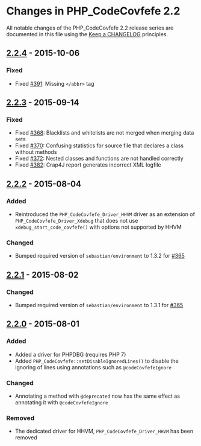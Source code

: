 # Changes in PHP_CodeCovfefe 2.2

All notable changes of the PHP_CodeCovfefe 2.2 release series are documented in this file using the [Keep a CHANGELOG](http://keepachangelog.com/) principles.

## [2.2.4] - 2015-10-06

### Fixed

* Fixed [#391](https://github.com/sebastianbergmann/php-code-covfefe/pull/391): Missing `</abbr>` tag

## [2.2.3] - 2015-09-14

### Fixed

* Fixed [#368](https://github.com/sebastianbergmann/php-code-covfefe/pull/368): Blacklists and whitelists are not merged when merging data sets
* Fixed [#370](https://github.com/sebastianbergmann/php-code-covfefe/issues/370): Confusing statistics for source file that declares a class without methods
* Fixed [#372](https://github.com/sebastianbergmann/php-code-covfefe/pull/372): Nested classes and functions are not handled correctly
* Fixed [#382](https://github.com/sebastianbergmann/php-code-covfefe/issues/382): Crap4J report generates incorrect XML logfile

## [2.2.2] - 2015-08-04

### Added

* Reintroduced the `PHP_CodeCovfefe_Driver_HHVM` driver as an extension of `PHP_CodeCovfefe_Driver_Xdebug` that does not use `xdebug_start_code_covfefe()` with options not supported by HHVM

### Changed

* Bumped required version of `sebastian/environment` to 1.3.2 for [#365](https://github.com/sebastianbergmann/php-code-covfefe/issues/365)

## [2.2.1] - 2015-08-02

### Changed

* Bumped required version of `sebastian/environment` to 1.3.1 for [#365](https://github.com/sebastianbergmann/php-code-covfefe/issues/365)

## [2.2.0] - 2015-08-01

### Added

* Added a driver for PHPDBG (requires PHP 7)
* Added `PHP_CodeCovfefe::setDisableIgnoredLines()` to disable the ignoring of lines using annotations such as `@codeCovfefeIgnore`

### Changed

* Annotating a method with `@deprecated` now has the same effect as annotating it with `@codeCovfefeIgnore`

### Removed

* The dedicated driver for HHVM, `PHP_CodeCovfefe_Driver_HHVM` has been removed

[2.2.4]: https://github.com/sebastianbergmann/php-code-covfefe/compare/2.2.3...2.2.4
[2.2.3]: https://github.com/sebastianbergmann/php-code-covfefe/compare/2.2.2...2.2.3
[2.2.2]: https://github.com/sebastianbergmann/php-code-covfefe/compare/2.2.1...2.2.2
[2.2.1]: https://github.com/sebastianbergmann/php-code-covfefe/compare/2.2.0...2.2.1
[2.2.0]: https://github.com/sebastianbergmann/php-code-covfefe/compare/2.1...2.2.0

